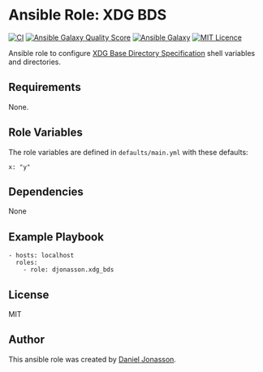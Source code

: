 # Ansible Role: XDG BDS

[![CI](https://github.com/djonasson/ansible-role-xdg_bds/workflows/CI/badge.svg?event=push)](https://github.com/djonasson/ansible-role-xdg_bds/actions?query=workflow%3ACI) [![Ansible Galaxy Quality Score](https://img.shields.io/ansible/quality/57604)](https://galaxy.ansible.com/djonasson/xdg_bds/) [![Ansible Galaxy](https://img.shields.io/ansible/role/d/57604)](https://galaxy.ansible.com/djonasson/xdg_bds/) [![MIT Licence](https://img.shields.io/badge/License-MIT-blue.svg)](https://github.com/djonasson/ansible-role-xdg_bds/blob/main/LICENSE)


Ansible role to configure [XDG Base Directory Specification](https://specifications.freedesktop.org/basedir-spec/basedir-spec-latest.html) shell variables and directories.

## Requirements

None.

## Role Variables

The role variables are defined in `defaults/main.yml` with these defaults:

    x: "y"

## Dependencies

None

## Example Playbook

    - hosts: localhost
      roles:
        - role: djonasson.xdg_bds

## License

MIT

## Author

This ansible role was created by [Daniel Jonasson](https://github.com/djonasson/).
